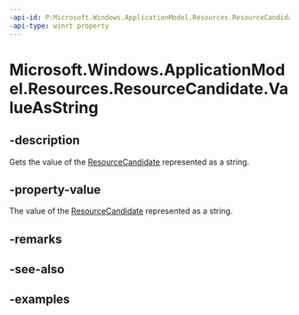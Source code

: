 ```yaml
---
-api-id: P:Microsoft.Windows.ApplicationModel.Resources.ResourceCandidate.ValueAsString
-api-type: winrt property
---
```


# Microsoft.Windows.ApplicationModel.Resources.ResourceCandidate.ValueAsString

<!--
public string ValueAsString { get; }
-->


## -description

Gets the value of the [ResourceCandidate](resourcecandidate.md) represented as a string.

## -property-value

The value of the [ResourceCandidate](resourcecandidate.md) represented as a string.

## -remarks

## -see-also

## -examples


